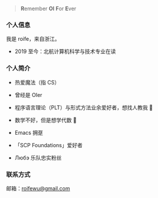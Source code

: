 > **R**emember **OI** **F**or **E**ver

### 个人信息

我是 roife，来自浙江。

- 2019 至今：北航计算机科学与技术专业在读

### 个人简介

- 热爱魔法（指 CS）

- 曾经是 OIer

- 程序语言理论（PLT）与形式方法业余爱好者，想找人教我 🤣

- 数学不好，但是想学代数 🦘

- Emacs 拥趸

- 「SCP Foundations」爱好者

- Любэ 乐队忠实粉丝

<!-- - Furry 控 😛 -->

### 联系方式

邮箱：roifewu@gmail.com